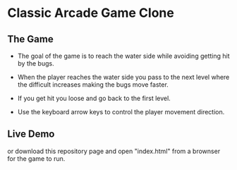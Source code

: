 # Classic Arcade Game Clone

## The Game

- The goal of the game is to reach the water side while avoiding getting hit by the bugs. 
- When the player reaches the water side you pass to the next level where the difficult increases making the bugs move faster.

- If you get hit you loose and go back to the first level.

- Use the keyboard arrow keys to control the player movement direction.



## Live Demo

or download this repository page and open "index.html" from a brownser for the game to run.

 


